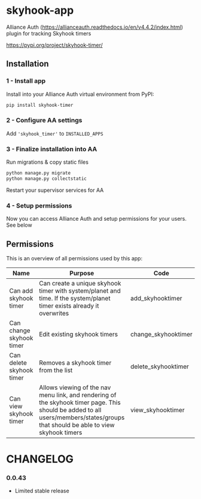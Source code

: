 # skyhook-app
Alliance Auth (https://allianceauth.readthedocs.io/en/v4.4.2/index.html) plugin for tracking Skyhook timers

https://pypi.org/project/skyhook-timer/


## Installation

### 1 - Install app

Install into your Alliance Auth virtual environment from PyPI:

```bash
pip install skyhook-timer
```

### 2 - Configure AA settings

Add `'skyhook_timer'` to `INSTALLED_APPS`

### 3 - Finalize installation into AA

Run migrations & copy static files

```bash
python manage.py migrate
python manage.py collectstatic
```

Restart your supervisor services for AA

### 4 - Setup permissions

Now you can access Alliance Auth and setup permissions for your users. See below

## Permissions

This is an overview of all permissions used by this app:

Name | Purpose | Code
-- | -- | --
Can add skyhook timer | Can create a unique skyhook timer with system/planet and time. If the system/planet timer exists already it overwrites | add_skyhooktimer
Can change skyhook timer | Edit existing skyhook timers | change_skyhooktimer
Can delete skyhook timer | Removes a skyhook timer from the list | delete_skyhooktimer
Can view skyhook timer | Allows viewing of the nav menu link, and rendering of the skyhook timer page. This should be added to all users/members/states/groups that should be able to view skyhook timers | view_skyhooktimer

# CHANGELOG

### 0.0.43
- Limited stable release
